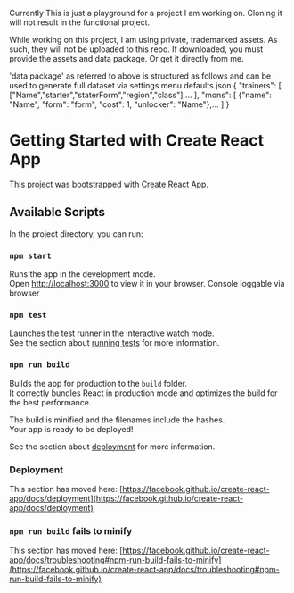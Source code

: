 Currently This is just a playground for a project I am working on. Cloning it will not result in the functional project.

While working on this project, I am using private, trademarked assets. As such, they will not be uploaded to this repo. If downloaded, you must provide the assets and data package. Or get it directly from me.

'data package' as referred to above is structured as follows and can be used to generate full dataset via settings menu
defaults.json
{
    "trainers": [
        ["Name","starter","staterForm","region","class"],...
    ],
    "mons": [
        {"name": "Name", "form": "form", "cost": 1, "unlocker": "Name"},...
    ]
}

# Getting Started with Create React App

This project was bootstrapped with [Create React App](https://github.com/facebook/create-react-app).

## Available Scripts

In the project directory, you can run:

### `npm start`

Runs the app in the development mode.\
Open [http://localhost:3000](http://localhost:3000) to view it in your browser.
Console loggable via browser

### `npm test`

Launches the test runner in the interactive watch mode.\
See the section about [running tests](https://facebook.github.io/create-react-app/docs/running-tests) for more information.

### `npm run build`

Builds the app for production to the `build` folder.\
It correctly bundles React in production mode and optimizes the build for the best performance.

The build is minified and the filenames include the hashes.\
Your app is ready to be deployed!

See the section about [deployment](https://facebook.github.io/create-react-app/docs/deployment) for more information.

### Deployment

This section has moved here: [https://facebook.github.io/create-react-app/docs/deployment](https://facebook.github.io/create-react-app/docs/deployment)

### `npm run build` fails to minify

This section has moved here: [https://facebook.github.io/create-react-app/docs/troubleshooting#npm-run-build-fails-to-minify](https://facebook.github.io/create-react-app/docs/troubleshooting#npm-run-build-fails-to-minify)

